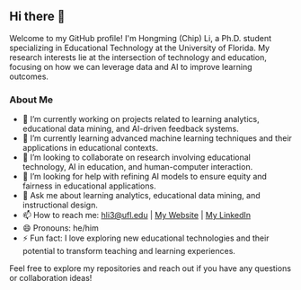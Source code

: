 ## Hi there 👋

Welcome to my GitHub profile! I'm Hongming (Chip) Li, a Ph.D. student specializing in Educational Technology at the University of Florida. My research interests lie at the intersection of technology and education, focusing on how we can leverage data and AI to improve learning outcomes.

### About Me
- 🔭 I’m currently working on projects related to learning analytics, educational data mining, and AI-driven feedback systems.
- 🌱 I’m currently learning advanced machine learning techniques and their applications in educational contexts.
- 👯 I’m looking to collaborate on research involving educational technology, AI in education, and human-computer interaction.
- 🤔 I’m looking for help with refining AI models to ensure equity and fairness in educational applications.
- 💬 Ask me about learning analytics, educational data mining, and instructional design.
- 📫 How to reach me: hli3@ufl.edu | [My Website](https://www.hongmingli.com/) | [My LinkedIn](https://www.linkedin.com/in/hichipli)
- 😄 Pronouns: he/him
- ⚡ Fun fact: I love exploring new educational technologies and their potential to transform teaching and learning experiences.

Feel free to explore my repositories and reach out if you have any questions or collaboration ideas!

<!--
**hichipli/hichipli** is a ✨ _special_ ✨ repository because its `README.md` (this file) appears on your GitHub profile.

Here are some ideas to get you started:

- 🔭 I’m currently working on ...
- 🌱 I’m currently learning ...
- 👯 I’m looking to collaborate on ...
- 🤔 I’m looking for help with ...
- 💬 Ask me about ...
- 📫 How to reach me: ...
- 😄 Pronouns: ...
- ⚡ Fun fact: ...
-->
